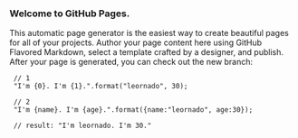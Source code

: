 ### Welcome to GitHub Pages.
This automatic page generator is the easiest way to create beautiful pages for all of your projects. Author your page content here using GitHub Flavored Markdown, select a template crafted by a designer, and publish. After your page is generated, you can check out the new branch:

```
 // 1
 "I'm {0}. I'm {1}.".format("leornado", 30);

 // 2
 "I'm {name}. I'm {age}.".format({name:"leornado", age:30});

 // result: "I'm leornado. I'm 30."
```

